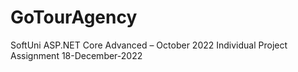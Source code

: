 # GoTourAgency
SoftUni ASP.NET Core Advanced – October 2022  Individual Project Assignment 18-December-2022
